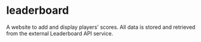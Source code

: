 # leaderboard
A website to add and display players' scores. All data is stored and retrieved from the external Leaderboard API service.
